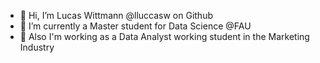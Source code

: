 - 👋 Hi, I’m Lucas Wittmann @lluccasw on Github
- 👀 I’m currently a Master student for Data Science @FAU
- 🌱 Also I'm working as a Data Analyst working student in the Marketing Industry
